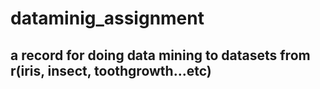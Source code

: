 # dataminig_assignment

## a record for doing data mining to datasets from r(iris, insect, toothgrowth...etc) 
